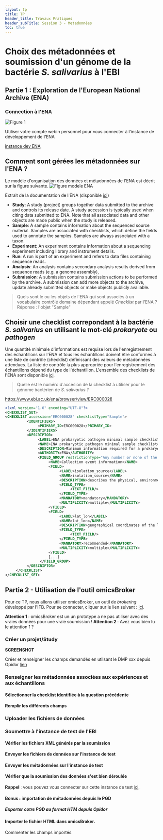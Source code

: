 ```yaml
---
layout: tp
title: TP
header_title: Travaux Pratiques
header_subTitle: Session 3 - Metadonnées
toc: true
---
```


# Choix des métadonnées et soumission d'un génome de la bactérie *S. salivarius* à l'EBI
## Partie 1 : Exploration de l'European National Archive (ENA)

### Connection à l'ENA

![Figure 1](https://www.ebi.ac.uk/ena/browser/assets/ENA-logo.png)

Utiliser votre compte webin personnel pour vous connecter à l'instance de développement de l'ENA

[instance dev ENA](https://wwwdev.ebi.ac.uk/ena/submit/webin/)

## Comment sont gérées les métadonnées sur l'ENA ? 
Le modèle d'organisation des données et métadonnées de l'ENA est décrit sur la figure suivante.
![Figure modele ENA](https://ena-docs.readthedocs.io/en/latest/_images/metadata_model_whole.png)

Extrait de la documentation de l'ENA (disponible [ici](https://ena-docs.readthedocs.io/en/latest/submit/general-guide/metadata.html))

- **Study**: A study (project) groups together data submitted to the archive and controls its release date. A study accession is typically used when citing data submitted to ENA. Note that all associated data and other objects are made public when the study is released.
- **Sample**: A sample contains information about the sequenced source material. Samples are associated with checklists, which define the fields used to annotate the samples. Samples are always associated with a taxon.
- **Experiment**: An experiment contains information about a sequencing experiment including library and instrument details.
- **Run**: A run is part of an experiment and refers to data files containing sequence reads.
- **Analysis**: An analysis contains secondary analysis results derived from sequence reads (e.g. a genome assembly),
- **Submission**: A submission contains submission actions to be performed by the archive. A submission can add more objects to the archive, update already submitted objects or make objects publicly available.

> Quels sont le ou les objets de l'ENA qui sont associés à un vocabulaire contrôlé domaine dépendant appelé *Checklist* par l'ENA ?
> Réponse : l'objet "Sample"


## Choisir une checklist correpondant à la bactérie *S. salivarius* en utilisant le mot-clé *prokaryote* ou *pathogen*

Une quantité minimale d'informations est requise lors de l'enregistrement des échantillons sur l'ENA et tous les échantillons doivent être conformes à une liste de contrôle (checklist) définissant des valeurs de métadonnées attendues. La liste de contrôle la plus appropriée pour l'enregistrement des échantillons dépend du type de l'échantillon. L'ensemble des checklists de l'ENA sont disponible [ici](https://www.ebi.ac.uk/ena/browser/checklists). 

> Quelle est le numéro d'accesion de la checklist à utiliser pour le génome bactérien de *S. salivarius* ? 

https://www.ebi.ac.uk/ena/browser/view/ERC000028

```xml
<?xml version="1.0" encoding="UTF-8"?>
<CHECKLIST_SET>
<CHECKLIST accession="ERC000028" checklistType="Sample">
          <IDENTIFIERS>
               <PRIMARY_ID>ERC000028</PRIMARY_ID>
          </IDENTIFIERS>
          <DESCRIPTOR>
               <LABEL>ENA prokaryotic pathogen minimal sample checklist</LABEL>
               <NAME>ENA prokaryotic pathogen minimal sample checklist</NAME>
               <DESCRIPTION>Minimum information required for a prokaryotic pathogen sample</DESCRIPTION>
               <AUTHORITY>ENA</AUTHORITY>
               <FIELD_GROUP restrictionType="Any number or none of the fields">
                    <NAME>Collection event information</NAME>
                    <FIELD>
                         <LABEL>isolation_source</LABEL>
                         <NAME>isolation_source</NAME>
                         <DESCRIPTION>describes the physical, environmental and/or local geographical source of the biological sample from which the sample was derived</DESCRIPTION>
                         <FIELD_TYPE>
                              <TEXT_FIELD/>
                         </FIELD_TYPE>
                         <MANDATORY>mandatory</MANDATORY>
                         <MULTIPLICITY>multiple</MULTIPLICITY>
                    </FIELD>
                    <FIELD>
                         <LABEL>lat_lon</LABEL>
                         <NAME>lat_lon</NAME>
                         <DESCRIPTION>geographical coordinates of the location where the specimen was collected</DESCRIPTION>
                         <FIELD_TYPE>
                              <TEXT_FIELD/>
                         </FIELD_TYPE>
                         <MANDATORY>recommended</MANDATORY>
                         <MULTIPLICITY>multiple</MULTIPLICITY>
                    </FIELD>
                    [...]
                </FIELD_GROUP>
          </DESCRIPTOR>
     </CHECKLIST>
</CHECKLIST_SET>

```

## Partie 2 - Utilisation de l'outil **omicsBroker**

Pour ce TP, nous allons utiliser omicsBroker, un outil de *brokering* développé par l'IFB. Pour se connecter, cliquer sur le lien suivant : [ici](#).

**Attention 1** : omicsBroker est un un prototype a ne pas utiliser avec des vraies données pour une vraie soumission !
**Attention 2** : Avez vous bien lu le attention 1 ? 

### Créer un projet/Study

**SCREENSHOT** 

Créer et renseigner les champs demandés en utilsant le DMP xxx depuis Opidor [lien](#)


### Renseigner les métadonnées associées aux expériences et aux échantillons
#### Sélectionner la  checklist identifiée à la question précédente


#### Remplir les différents champs 

### Uploader les fichiers de données


### Soumettre à l'instance de test de l'EBI

#### Vérifier les fichiers XML générés par la soumission

#### Envoyer les fichiers de données sur l'instance de test

#### Envoyer les métadonnées sur l'instance de test 


#### Vérifier que la soumission des données s'est bien déroulée

**Rappel** : vous pouvez vous connecter sur cette instance de test [ici](https://wwwdev.ebi.ac.uk/ena/submit/webin/).

#### Bonus : importation de métadonnées depuis le PGD

##### Exporter cotre PGD au format HTM depuis Opidor

#### Importer le fichier HTML dans omicsBroker.

Commenter les champs importés